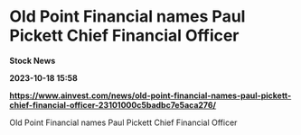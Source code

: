 # Old Point Financial names Paul Pickett Chief Financial Officer
**Stock News**

**2023-10-18 15:58**

**https://www.ainvest.com/news/old-point-financial-names-paul-pickett-chief-financial-officer-23101000c5badbc7e5aca276/**

Old Point Financial names Paul Pickett Chief Financial Officer